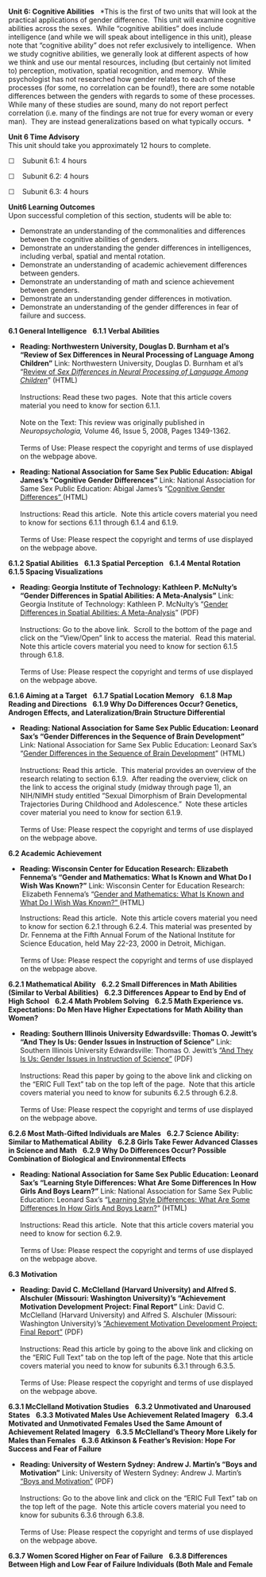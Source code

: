 **Unit 6: Cognitive Abilities** <span id="6"></span> 
*This is the first of two units that will look at the practical
applications of gender difference.  This unit will examine cognitive
abilities across the sexes.  While “cognitive abilities” does include
intelligence (and while we will speak about intelligence in this unit),
please note that “cognitive ability” does not refer exclusively to
intelligence.  When we study cognitive abilities, we generally look at
different aspects of how we think and use our mental resources,
including (but certainly not limited to) perception, motivation, spatial
recognition, and memory.  While psychologist has not researched how
gender relates to each of these processes (for some, no correlation can
be found!), there are some notable differences between the genders with
regards to some of these processes.  While many of these studies are
sound, many do not report perfect correlation (i.e. many of the findings
are not true for every woman or every man).  They are instead
generalizations based on what typically occurs.  *

**Unit 6 Time Advisory**  
This unit should take you approximately 12 hours to complete.

☐    Subunit 6.1: 4 hours

☐    Subunit 6.2: 4 hours

☐    Subunit 6.3: 4 hours

**Unit6 Learning Outcomes**  
Upon successful completion of this section, students will be able to:

-   Demonstrate an understanding of the commonalities and differences
    between the cognitive abilities of genders.
-   Demonstrate an understanding the gender differences in
    intelligences, including verbal, spatial and mental rotation.
-   Demonstrate an understanding of academic achievement differences
    between genders.
-   Demonstrate an understanding of math and science achievement between
    genders.
-   Demonstrate an understanding gender differences in motivation.
-   Demonstrate an understanding of the gender differences in fear of
    failure and success.

**6.1 General Intelligence** <span id="6.1"></span> 
**6.1.1 Verbal Abilities** <span id="6.1.1"></span> 
-   **Reading: Northwestern University, Douglas D. Burnham et al’s
    “Review of Sex Differences in Neural Processing of Language Among
    Children”**
    Link: Northwestern University, Douglas D. Burnham et al’s “[Review
    of *Sex Differences in Neural Processing of Language Among
    Children*](http://www.ncbi.nlm.nih.gov/pmc/articles/PMC2478638/)”
    (HTML)  
        
     Instructions: Read these two pages.  Note that this article covers
    material you need to know for section 6.1.1.  
        
     Note on the Text: This review was originally published in
    *Neuropsychologia,* Volume 46, Issue 5, 2008, Pages 1349-1362.      
        
     Terms of Use: Please respect the copyright and terms of use
    displayed on the webpage above.

-   **Reading: National Association for Same Sex Public Education:
    Abigal James’s “Cognitive Gender Differences”**
    Link: National Association for Same Sex Public Education: Abigal
    James’s “[Cognitive Gender
    Differences” ](http://www.education.com/reference/article/Ref_Cognitive_Gender/)(HTML)  
        
     Instructions: Read this article.  Note this article covers material
    you need to know for sections 6.1.1 through 6.1.4 and 6.1.9.  
        
     Terms of Use: Please respect the copyright and terms of use
    displayed on the webpage above.

**6.1.2 Spatial Abilities** <span id="6.1.2"></span> 
**6.1.3 Spatial Perception** <span id="6.1.3"></span> 
**6.1.4 Mental Rotation** <span id="6.1.4"></span> 
**6.1.5 Spacing Visualizations** <span id="6.1.5"></span> 
-   **Reading: Georgia Institute of Technology: Kathleen P. McNulty’s
    “Gender Differences in Spatial Abilities: A Meta-Analysis”**
    Link: Georgia Institute of Technology: Kathleen P. McNulty’s
    “[Gender Differences in Spatial Abilities: A
    Meta-Analysis](http://smartech.gatech.edu/handle/1853/19945)”
    (PDF)  
        
     Instructions: Go to the above link.  Scroll to the bottom of the
    page and click on the “View/Open” link to access the material.  Read
    this material.  Note this article covers material you need to know
    for section 6.1.5 through 6.1.8.  
        
     Terms of Use: Please respect the copyright and terms of use
    displayed on the webpage above.

**6.1.6 Aiming at a Target** <span id="6.1.6"></span> 
**6.1.7 Spatial Location Memory** <span id="6.1.7"></span> 
**6.1.8 Map Reading and Directions** <span id="6.1.8"></span> 
**6.1.9 Why Do Differences Occur? Genetics, Androgen Effects, and
Lateralization/Brain Structure Differential** <span id="6.1.9"></span> 
-   **Reading: National Association for Same Sex Public Education:
    Leonard Sax’s “Gender Differences in the Sequence of Brain
    Development”**
    Link: National Association for Same Sex Public Education: Leonard
    Sax’s “[Gender Differences in the Sequence of Brain
    Development](http://www.education.com/reference/article/Ref_Boys_Girls/)”
    (HTML)  
        
     Instructions: Read this article.  This material provides an
    overview of the research relating to section 6.1.9.  After reading
    the overview, click on the link to access the original study (midway
    through page 1), an NIH/NIMH study entitled “Sexual Dimorphism of
    Brain Developmental Trajectories During Childhood and Adolescence.” 
    Note these articles cover material you need to know for section
    6.1.9.  
        
     Terms of Use: Please respect the copyright and terms of use
    displayed on the webpage above.

**6.2 Academic Achievement** <span id="6.2"></span> 
-   **Reading: Wisconsin Center for Education Research: Elizabeth
    Fennema’s “Gender and Mathematics: What Is Known and What Do I Wish
    Was Known?”**
    Link: Wisconsin Center for Education Research:  Elizabeth Fennema’s
    “[Gender and Mathematics: What Is Known and What Do I Wish Was
    Known?” ](http://www.wcer.wisc.edu/archive/nise/news_Activities/Forums/Fennemapaper.htm)(HTML)  
      
     Instructions: Read this article.  Note this article covers material
    you need to know for section 6.2.1 through 6.2.4. This material was
    presented by Dr. Fennema at the Fifth Annual Forum of the National
    Institute for Science Education, held May 22-23, 2000 in Detroit,
    Michigan.  
        
     Terms of Use: Please respect the copyright and terms of use
    displayed on the webpage above.

**6.2.1 Mathematical Ability** <span id="6.2.1"></span> 
**6.2.2 Small Differences in Math Abilities (Similar to Verbal
Abilities)** <span id="6.2.2"></span> 
**6.2.3 Differences Appear to End by End of High School** <span
id="6.2.3"></span> 
**6.2.4 Math Problem Solving** <span id="6.2.4"></span> 
**6.2.5 Math Experience vs. Expectations: Do Men Have Higher
Expectations for Math Ability than Women?** <span id="6.2.5"></span> 
-   **Reading: Southern Illinois University Edwardsville: Thomas O.
    Jewitt’s “And They Is Us: Gender Issues in Instruction of Science”**
    Link: Southern Illinois University Edwardsville: Thomas O. Jewitt’s
    [“And They Is Us: Gender Issues in Instruction of
    Science”](http://www.eric.ed.gov/ERICWebPortal/detail?accno=ED402202) (PDF)  
        
     Instructions: Read this paper by going to the above link and
    clicking on the “ERIC Full Text” tab on the top left of the page. 
    Note that this article covers material you need to know for subunits
    6.2.5 through 6.2.8.  
        
     Terms of Use: Please respect the copyright and terms of use
    displayed on the webpage above.

**6.2.6 Most Math-Gifted Individuals are Males** <span
id="6.2.6"></span> 
**6.2.7 Science Ability: Similar to Mathematical Ability** <span
id="6.2.7"></span> 
**6.2.8 Girls Take Fewer Advanced Classes in Science and Math** <span
id="6.2.8"></span> 
**6.2.9 Why Do Differences Occur? Possible Combination of Biological and
Environmental Effects** <span id="6.2.9"></span> 
-   **Reading: National Association for Same Sex Public Education:
    Leonard Sax’s “Learning Style Differences: What Are Some Differences
    In How Girls And Boys Learn?”**
    Link: National Association for Same Sex Public Education: Leonard
    Sax’s “[Learning Style Differences: What Are Some Differences In How
    Girls And Boys
    Learn?](http://www.singlesexschools.org/research-learning.htm)“
    (HTML)  
        
     Instructions: Read this article.  Note that this article covers
    material you need to know for section 6.2.9.  
        
     Terms of Use: Please respect the copyright and terms of use
    displayed on the webpage above.

**6.3 Motivation** <span id="6.3"></span> 
-   **Reading: David C. McClelland (Harvard University) and Alfred S.
    Alschuler (Missouri: Washington University)’s “Achievement
    Motivation Development Project: Final Report”**
    Link: David C. McClelland (Harvard University) and Alfred S.
    Alschuler (Missouri: Washington University)’s [“Achievement
    Motivation Development Project: Final
    Report”](http://www.eric.ed.gov/ERICWebPortal/detail?accno=ED062585) (PDF)  
        
     Instructions: Read this article by going to the above link and
    clicking on the “ERIC Full Text” tab on the top left of the page.
    Note that this article covers material you need to know for subunits
    6.3.1 through 6.3.5.   
        
     Terms of Use: Please respect the copyright and terms of use
    displayed on the webpage above.

**6.3.1 McClelland Motivation Studies** <span id="6.3.1"></span> 
**6.3.2 Unmotivated and Unaroused States** <span id="6.3.2"></span> 
**6.3.3 Motivated Males Use Achievement Related Imagery** <span
id="6.3.3"></span> 
**6.3.4 Motivated and Unmotivated Females Used the Same Amount of
Achievement Related Imagery** <span id="6.3.4"></span> 
**6.3.5 McClelland’s Theory More Likely for Males than Females** <span
id="6.3.5"></span> 
**6.3.6 Atkinson & Feather’s Revision: Hope For Success and Fear of
Failure** <span id="6.3.6"></span> 
-   **Reading: University of Western Sydney: Andrew J. Martin’s “Boys
    and Motivation”**
    Link: University of Western Sydney: Andrew J. Martin’s [“Boys and
    Motivation”](http://www.eric.ed.gov/ERICWebPortal/detail?accno=EJ788855) (PDF)  
        
     Instructions: Go to the above link and click on the “ERIC Full
    Text” tab on the top left of the page.  Note this article covers
    material you need to know for subunits 6.3.6 through 6.3.8.  
        
     Terms of Use: Please respect the copyright and terms of use
    displayed on the webpage above.

**6.3.7 Women Scored Higher on Fear of Failure** <span
id="6.3.7"></span> 
**6.3.8 Differences Between High and Low Fear of Failure Individuals
(Both Male and Female** <span id="6.3.8"></span> 
